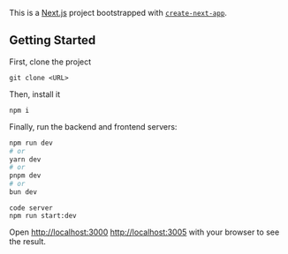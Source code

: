 This is a [Next.js](https://nextjs.org) project bootstrapped with [`create-next-app`](https://nextjs.org/docs/app/api-reference/cli/create-next-app).

## Getting Started
First, clone the project
```
git clone <URL>
```
Then, install it
```
npm i
```
Finally, run the backend and frontend servers:

```bash
npm run dev
# or
yarn dev
# or
pnpm dev
# or
bun dev
```

```
code server
npm run start:dev
```

Open [http://localhost:3000](http://localhost:3000) [http://localhost:3005](http://localhost:3005) with your browser to see the result.
